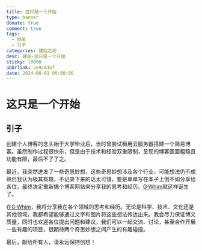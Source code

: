 ```yaml
---
title: 这只是一个开始
type: banner
donate: true
comment: true
tags:
  - 随笔
  - 引子
categories: 建站之初
desc: 建站-这只是一个开始
sticky: 10000
abbrlink: ae9c84ef
date: 2024-08-01 00:00:00
---
```

# 这只是一个开始

## 引子

创建个人博客的念头始于大学毕业后，当时曾尝试租用云服务器搭建一个简易博客。虽然制作过程很快乐，但是由于技术和经验双重限制，呈现的博客画面粗糙且功能有限，最后不了了之。

最近，我突然迸发了一些奇思妙想，这些奇思妙想涉及各个行业，可能想法仍不成熟但我认为极其有趣，不记录下来的话太可惜，要是单单写在本子上倒不如分享给各位，最终决定重新搞个博客网站来分享我的思考和经历。[G·Whim](https://www.blog.gwhim.cn/)就这样诞生了。

在[G·Whim](https://www.blog.gwhim.cn/)，我将分享我在各个领域的思考和经历。无论是科学、技术、文化还是其他领域，我都希望能够通过文字和图片将这些想法传达出来。我会尽力保证博文质量，同时也欢迎各位提出问题和建议，我们可以一起交流、讨论，甚至合作开展一些有趣的项目，很期待两个奇思妙想之间产生的有趣碰撞。

最后，献给所有人，请永远保持创想！

